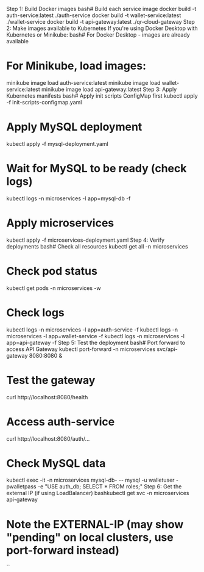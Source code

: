 Step 1: Build Docker images
bash# Build each service image
docker build -t auth-service:latest ./auth-service
docker build -t wallet-service:latest ./wallet-service
docker build -t api-gateway:latest ./qr-cloud-gateway
Step 2: Make images available to Kubernetes
If you're using Docker Desktop with Kubernetes or Minikube:
bash# For Docker Desktop - images are already available
# For Minikube, load images:
minikube image load auth-service:latest
minikube image load wallet-service:latest
minikube image load api-gateway:latest
Step 3: Apply Kubernetes manifests
bash# Apply init scripts ConfigMap first
kubectl apply -f init-scripts-configmap.yaml

# Apply MySQL deployment
kubectl apply -f mysql-deployment.yaml

# Wait for MySQL to be ready (check logs)
kubectl logs -n microservices -l app=mysql-db -f

# Apply microservices
kubectl apply -f microservices-deployment.yaml
Step 4: Verify deployments
bash# Check all resources
kubectl get all -n microservices

# Check pod status
kubectl get pods -n microservices -w

# Check logs
kubectl logs -n microservices -l app=auth-service -f
kubectl logs -n microservices -l app=wallet-service -f
kubectl logs -n microservices -l app=api-gateway -f
Step 5: Test the deployment
bash# Port forward to access API Gateway
kubectl port-forward -n microservices svc/api-gateway 8080:8080 &

# Test the gateway
curl http://localhost:8080/health

# Access auth-service
curl http://localhost:8080/auth/...

# Check MySQL data
kubectl exec -it -n microservices mysql-db-<pod-id> -- mysql -u walletuser -pwalletpass -e "USE auth_db; SELECT * FROM roles;"
Step 6: Get the external IP (if using LoadBalancer)
bashkubectl get svc -n microservices api-gateway
# Note the EXTERNAL-IP (may show "pending" on local clusters, use port-forward instead)
``